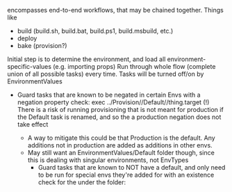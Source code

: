 encompasses end-to-end workflows, that may be chained together. Things like 
- build (build.sh, build.bat, build.ps1, build.msbuild, etc.)
- deploy
- bake (provision?)

Initial step is to determine the environment, and load all environment-specific-values (e.g. importing props)
Run through whole flow (complete union of all possible tasks) every time. Tasks will be turned off/on by EnvironmentValues
- Guard tasks that are known to be negated in certain Envs with a negation property check: <DoTask1 Condition="'$(IsTask1Negated)' != ''">exec ../Provision/<aspect>/Default/<thing>/thing.target
 (!) There is a risk of running provisioning that is not meant for production if the Default task is renamed, and so the a production negation does not take effect
	 - A way to mitigate this could be that Production is the default. Any additions not in production are added as additions in other envs. 
	 - May still want an EnvironmentValues/Default folder though, since this is dealing with singular environments, not EnvTypes
       - Guard tasks that are known to NOT have a default, and only need to be run for special envs they're added for with an existence check for the <thing> under the <env> folder: <DoTask1 Condition="Exists(../Provision/<aspect>/$(EnvironmentName)/<thing>">